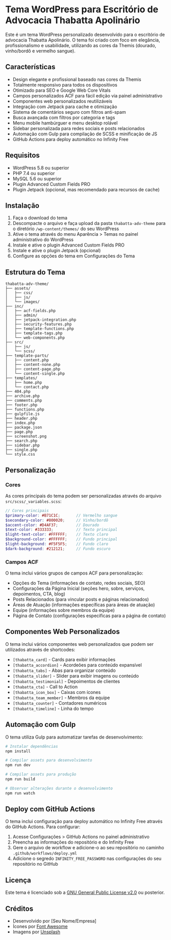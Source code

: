 # Tema WordPress para Escritório de Advocacia Thabatta Apolinário

Este é um tema WordPress personalizado desenvolvido para o escritório de advocacia Thabatta Apolinário. O tema foi criado com foco em elegância, profissionalismo e usabilidade, utilizando as cores da Themis (dourado, vinho/bordô e vermelho sangue).

## Características

- Design elegante e profissional baseado nas cores da Themis
- Totalmente responsivo para todos os dispositivos
- Otimizado para SEO e Google Web Core Vitals
- Campos personalizados ACF para fácil edição via painel administrativo
- Componentes web personalizados reutilizáveis
- Integração com Jetpack para cache e otimização
- Sistema de comentários seguro com filtros anti-spam
- Busca avançada com filtros por categoria e tags
- Menu mobile hambúrguer e menu desktop rolável
- Sidebar personalizada para redes sociais e posts relacionados
- Automação com Gulp para compilação de SCSS e minificação de JS
- GitHub Actions para deploy automático no Infinity Free

## Requisitos

- WordPress 5.8 ou superior
- PHP 7.4 ou superior
- MySQL 5.6 ou superior
- Plugin Advanced Custom Fields PRO
- Plugin Jetpack (opcional, mas recomendado para recursos de cache)

## Instalação

1. Faça o download do tema
2. Descompacte o arquivo e faça upload da pasta `thabatta-adv-theme` para o diretório `/wp-content/themes/` do seu WordPress
3. Ative o tema através do menu Aparência > Temas no painel administrativo do WordPress
4. Instale e ative o plugin Advanced Custom Fields PRO
5. Instale e ative o plugin Jetpack (opcional)
6. Configure as opções do tema em Configurações do Tema

## Estrutura do Tema

```
thabatta-adv-theme/
├── assets/
│   ├── css/
│   ├── js/
│   └── images/
├── inc/
│   ├── acf-fields.php
│   ├── admin/
│   ├── jetpack-integration.php
│   ├── security-features.php
│   ├── template-functions.php
│   ├── template-tags.php
│   └── web-components.php
├── src/
│   ├── js/
│   └── scss/
├── template-parts/
│   ├── content.php
│   ├── content-none.php
│   ├── content-page.php
│   └── content-single.php
├── templates/
│   ├── home.php
│   └── contact.php
├── 404.php
├── archive.php
├── comments.php
├── footer.php
├── functions.php
├── gulpfile.js
├── header.php
├── index.php
├── package.json
├── page.php
├── screenshot.png
├── search.php
├── sidebar.php
├── single.php
└── style.css
```

## Personalização

### Cores

As cores principais do tema podem ser personalizadas através do arquivo `src/scss/_variables.scss`:

```scss
// Cores principais
$primary-color: #B71C1C;       // Vermelho sangue
$secondary-color: #800020;     // Vinho/bordô
$accent-color: #D4AF37;        // Dourado
$text-color: #333333;          // Texto principal
$light-text-color: #FFFFFF;    // Texto claro
$background-color: #FFFFFF;    // Fundo principal
$light-background: #F5F5F5;    // Fundo claro
$dark-background: #212121;     // Fundo escuro
```

### Campos ACF

O tema inclui vários grupos de campos ACF para personalização:

- Opções do Tema (informações de contato, redes sociais, SEO)
- Configurações da Página Inicial (seções hero, sobre, serviços, depoimentos, CTA, blog)
- Posts Relacionados (para vincular posts e páginas relacionados)
- Áreas de Atuação (informações específicas para áreas de atuação)
- Equipe (informações sobre membros da equipe)
- Página de Contato (configurações específicas para a página de contato)

## Componentes Web Personalizados

O tema inclui vários componentes web personalizados que podem ser utilizados através de shortcodes:

- `[thabatta_card]` - Cards para exibir informações
- `[thabatta_accordion]` - Acordeões para conteúdo expansível
- `[thabatta_tabs]` - Abas para organizar conteúdo
- `[thabatta_slider]` - Slider para exibir imagens ou conteúdo
- `[thabatta_testimonial]` - Depoimentos de clientes
- `[thabatta_cta]` - Call to Action
- `[thabatta_icon_box]` - Caixas com ícones
- `[thabatta_team_member]` - Membros da equipe
- `[thabatta_counter]` - Contadores numéricos
- `[thabatta_timeline]` - Linha do tempo

## Automação com Gulp

O tema utiliza Gulp para automatizar tarefas de desenvolvimento:

```bash
# Instalar dependências
npm install

# Compilar assets para desenvolvimento
npm run dev

# Compilar assets para produção
npm run build

# Observar alterações durante o desenvolvimento
npm run watch
```

## Deploy com GitHub Actions

O tema inclui configuração para deploy automático no Infinity Free através do GitHub Actions. Para configurar:

1. Acesse Configurações > GitHub Actions no painel administrativo
2. Preencha as informações do repositório e do Infinity Free
3. Gere o arquivo de workflow e adicione-o ao seu repositório no caminho `.github/workflows/deploy.yml`
4. Adicione o segredo `INFINITY_FREE_PASSWORD` nas configurações do seu repositório no GitHub

## Licença

Este tema é licenciado sob a [GNU General Public License v2.0](https://www.gnu.org/licenses/gpl-2.0.html) ou posterior.

## Créditos

- Desenvolvido por [Seu Nome/Empresa]
- Ícones por [Font Awesome](https://fontawesome.com/)
- Imagens por [Unsplash](https://unsplash.com/)

